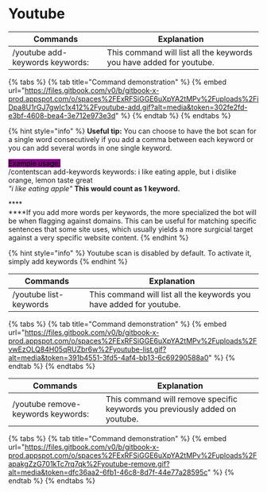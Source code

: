 # Youtube

| Commands                        | Explanation                                                         |
| ------------------------------- | ------------------------------------------------------------------- |
| /youtube add-keywords keywords: | This command will list all the keywords you have added for youtube. |

{% tabs %}
{% tab title="Command demonstration" %}
{% embed url="https://files.gitbook.com/v0/b/gitbook-x-prod.appspot.com/o/spaces%2FExRFSiGGE6uXpYA2tMPv%2Fuploads%2FiDpa8U1rGJ7gwIc1x412%2Fyoutube-add.gif?alt=media&token=302fe2fd-e3bf-4608-bea4-3e712e973e3d" %}
{% endtab %}
{% endtabs %}

{% hint style="info" %}
**Useful tip:** You can choose to have the bot scan for a single word consecutively if you add a comma between each keyword or you can add several words in one single keyword.&#x20;

<mark style="background-color:purple;">Example usage:</mark>\
/contentscan add-keywords keywords: i like eating apple, but i dislike orange, lemon taste great\
_"i like eating apple"_ **This would count as 1 keyword.**

****\
****If you add more words per keywords, the more specialized the bot will be when flagging against domains. This can be useful for matching specific sentences that some site uses, which usually yields a more surgicial target against a very specific website content.
{% endhint %}

{% hint style="info" %}
Youtube scan is disabled by default. To activate it, simply add keywords
{% endhint %}

| Commands               | Explanation                                                         |
| ---------------------- | ------------------------------------------------------------------- |
| /youtube list-keywords | This command will list all the keywords you have added for youtube. |

{% tabs %}
{% tab title="Command demonstration" %}
{% embed url="https://files.gitbook.com/v0/b/gitbook-x-prod.appspot.com/o/spaces%2FExRFSiGGE6uXpYA2tMPv%2Fuploads%2FvwEzOLQ84H05qRUZbr6w%2Fyoutube-list.gif?alt=media&token=391b4551-3fd5-4af4-bb13-6c69290588a0" %}
{% endtab %}
{% endtabs %}



| Commands                           | Explanation                                                                 |
| ---------------------------------- | --------------------------------------------------------------------------- |
| /youtube remove-keywords keywords: | This command will remove specific keywords you previously added on youtube. |

{% tabs %}
{% tab title="Command demonstration" %}
{% embed url="https://files.gitbook.com/v0/b/gitbook-x-prod.appspot.com/o/spaces%2FExRFSiGGE6uXpYA2tMPv%2Fuploads%2FapakgZzG701kTc7rq7qk%2Fyoutube-remove.gif?alt=media&token=dfc36aa2-6fb1-46c8-8d7f-44e77a28595c" %}
{% endtab %}
{% endtabs %}

